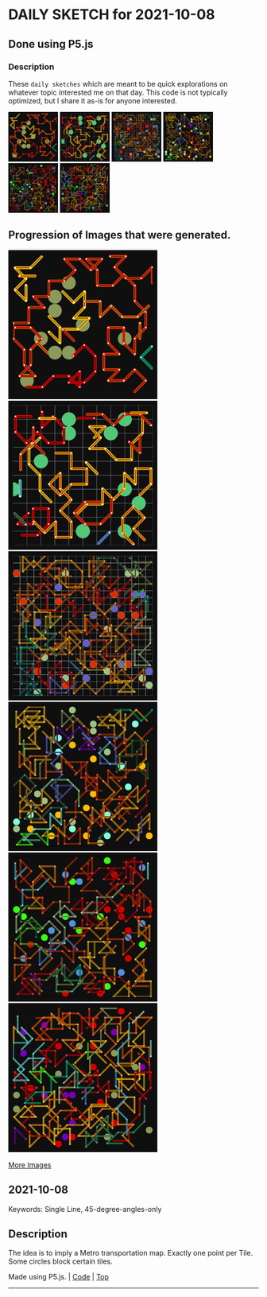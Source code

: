 # DAILY SKETCH for 2021-10-08

## Done using P5.js

### Description

These `daily sketches` which are meant to be quick explorations     on whatever topic interested me on that day. This code is not typically optimized, but I share it as-is     for anyone interested.

<img src = 'images/keep_2021-10-09-09-35-24.png' width = '100'> <img src = 'images/keep_2021-10-09-09-36-45.png' width = '100'> <img src = 'images/keep_2021-10-09-18-06-17.png' width = '100'> <img src = 'images/keep_2021-10-09-18-07-47.png' width = '100'> <img src = 'images/keep_2021-10-09-18-09-51.png' width = '100'> <img src = 'images/keep_2021-10-09-19-28-06.png' width = '100'> 

## Progression of Images that were generated.

<img src = 'images/keep_2021-10-09-09-35-24.png' width = '300'> 
<img src = 'images/keep_2021-10-09-09-36-45.png' width = '300'> 
<img src = 'images/keep_2021-10-09-18-06-17.png' width = '300'> 
<img src = 'images/keep_2021-10-09-18-07-47.png' width = '300'> 
<img src = 'images/keep_2021-10-09-18-09-51.png' width = '300'> 
<img src = 'images/keep_2021-10-09-19-28-06.png' width = '300'> 


[More Images](2021-10-08/images) 


## 2021-10-08
Keywords: Single Line, 45-degree-angles-only
 

## Description 

 The idea is to imply a Metro transportation map.
 Exactly one point per Tile. Some circles block certain tiles.
 

Made using P5.js. | [Code](2021/2021-10-08/) | [Top](#daily-sketches) 

-----

